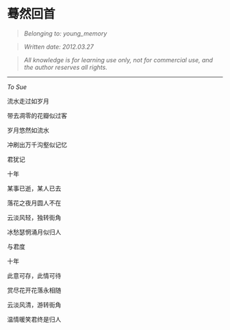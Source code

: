 # 蓦然回首
>_Belonging to: young_memory_

>_Written date: 2012.03.27_

>_All knowledge is for learning use only, not for commercial use, and the author reserves all rights._

----------
_To Sue_

流水走过如岁月

带去凋零的花瓣似过客

岁月悠然如流水

冲刷出万千沟壑似记忆

君犹记

十年

某事已逝，某人已去

落花之夜月圆人不在

云淡风轻，独转街角

冰愁瑟惘涌月似归人

与君度

十年

此意可存，此情可待

赏尽花开花落永相随

云淡风清，游转街角

温情暖笑君终是归人